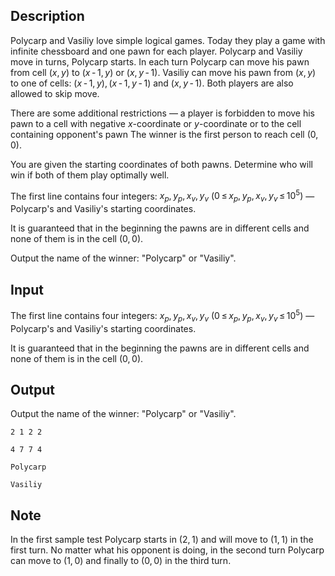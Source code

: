 ## Description

<div><p>Polycarp and Vasiliy love simple logical games. Today they play a game with infinite chessboard and one pawn for each player. Polycarp and Vasiliy move in turns, Polycarp starts. In each turn Polycarp can move his pawn from cell <span class="tex-span">(<i>x</i>, <i>y</i>)</span> to <span class="tex-span">(<i>x</i> - 1, <i>y</i>)</span> or <span class="tex-span">(<i>x</i>, <i>y</i> - 1)</span>. Vasiliy can move his pawn from <span class="tex-span">(<i>x</i>, <i>y</i>)</span> to one of cells: <span class="tex-span">(<i>x</i> - 1, <i>y</i>), (<i>x</i> - 1, <i>y</i> - 1)</span> and <span class="tex-span">(<i>x</i>, <i>y</i> - 1)</span>. <span class="tex-font-style-bf">Both players</span> are also allowed to skip move. </p><p>There are some additional restrictions — a player is forbidden to move his pawn to a cell with negative <span class="tex-span"><i>x</i></span>-coordinate or <span class="tex-span"><i>y</i></span>-coordinate or to the cell containing opponent's pawn The winner is the first person to reach cell <span class="tex-span">(0, 0)</span>. </p><p>You are given the starting coordinates of both pawns. Determine who will win if both of them play optimally well.</p></div><div class="input-specification"><p>The first line contains four integers: <span class="tex-span"><i>x</i><sub class="lower-index"><i>p</i></sub>, <i>y</i><sub class="lower-index"><i>p</i></sub>, <i>x</i><sub class="lower-index"><i>v</i></sub>, <i>y</i><sub class="lower-index"><i>v</i></sub></span> (<span class="tex-span">0 ≤ <i>x</i><sub class="lower-index"><i>p</i></sub>, <i>y</i><sub class="lower-index"><i>p</i></sub>, <i>x</i><sub class="lower-index"><i>v</i></sub>, <i>y</i><sub class="lower-index"><i>v</i></sub> ≤ 10<sup class="upper-index">5</sup>)</span> — Polycarp's and Vasiliy's starting coordinates.</p><p>It is guaranteed that in the beginning the pawns are in different cells and none of them is in the cell <span class="tex-span">(0, 0)</span>.</p></div><div class="output-specification"><p>Output the name of the winner: "<span class="tex-font-style-tt">Polycarp</span>" or "<span class="tex-font-style-tt">Vasiliy</span>".</p></div>

## Input

<p>The first line contains four integers: <span class="tex-span"><i>x</i><sub class="lower-index"><i>p</i></sub>, <i>y</i><sub class="lower-index"><i>p</i></sub>, <i>x</i><sub class="lower-index"><i>v</i></sub>, <i>y</i><sub class="lower-index"><i>v</i></sub></span> (<span class="tex-span">0 ≤ <i>x</i><sub class="lower-index"><i>p</i></sub>, <i>y</i><sub class="lower-index"><i>p</i></sub>, <i>x</i><sub class="lower-index"><i>v</i></sub>, <i>y</i><sub class="lower-index"><i>v</i></sub> ≤ 10<sup class="upper-index">5</sup>)</span> — Polycarp's and Vasiliy's starting coordinates.</p><p>It is guaranteed that in the beginning the pawns are in different cells and none of them is in the cell <span class="tex-span">(0, 0)</span>.</p>

## Output

<p>Output the name of the winner: "<span class="tex-font-style-tt">Polycarp</span>" or "<span class="tex-font-style-tt">Vasiliy</span>".</p>





```input1
2 1 2 2

```




```input2
4 7 7 4

```




```output1
Polycarp

```




```output2
Vasiliy

```



## Note

<p>In the first sample test Polycarp starts in <span class="tex-span">(2, 1)</span> and will move to <span class="tex-span">(1, 1)</span> in the first turn. No matter what his opponent is doing, in the second turn Polycarp can move to <span class="tex-span">(1, 0)</span> and finally to <span class="tex-span">(0, 0)</span> in the third turn.</p>
